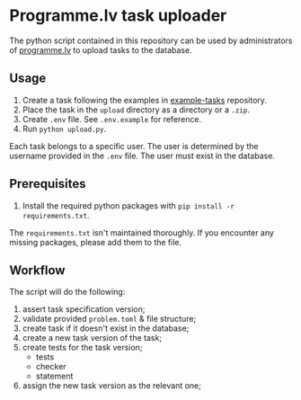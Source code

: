 # Programme.lv task uploader

The python script contained in this repository can
be used by administrators of [programme.lv](https://programme.lv)
to upload tasks to the database.

## Usage

1) Create a task following the examples in [example-tasks](https://github.com/programme-lv/example-tasks) repository.
2) Place the task in the `upload` directory as a directory or a `.zip`.
3) Create `.env` file. See `.env.example` for reference.
4) Run `python upload.py`.

Each task belongs to a specific user. The user is determined by the
username provided in the `.env` file. The user must exist in the database.

## Prerequisites

1) Install the required python packages with `pip install -r requirements.txt`.

The `requirements.txt` isn't maintained thoroughly. If you encounter any
missing packages, please add them to the file.

## Workflow

The script will do the following:
1) assert task specification version;
2) validate provided `problem.toml` & file structure;
3) create task if it doesn't exist in the database;
4) create a new task version of the task;
5) create tests for the task version;
	- tests
	- checker
	- statement
5) assign the new task version as the relevant one;

